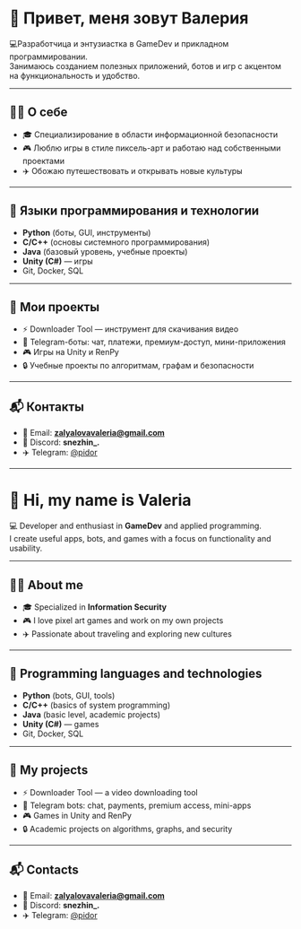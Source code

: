 # 👋 Привет, меня зовут Валерия  

💻Разработчица и энтузиастка в GameDev и прикладном программировании.  
Занимаюсь созданием полезных приложений, ботов и игр с акцентом на функциональность и удобство.  

---

## 🧑‍💻 О себе
- 🎓 Специализирование в области информационной безопасности  
- 🎮 Люблю игры в стиле пиксель-арт и работаю над собственными проектами  
- ✈️ Обожаю путешествовать и открывать новые культуры  

---

## 🔧 Языки программирования и технологии
- **Python** (боты, GUI, инструменты)  
- **C/C++** (основы системного программирования)  
- **Java** (базовый уровень, учебные проекты)
- **Unity (C#)** — игры
- Git, Docker, SQL  

---

## 🚀 Мои проекты
- ⚡ Downloader Tool — инструмент для скачивания видео  
- 🤖 Telegram-боты: чат, платежи, премиум-доступ, мини-приложения  
- 🎮 Игры на Unity и RenPy
- 🔒 Учебные проекты по алгоритмам, графам и безопасности  

---

## 📬 Контакты
- 📧 Email: **zalyalovavaleria@gmail.com**  
- 💬 Discord: **snezhin_.**  
- ✈️ Telegram: [@pidor](https://t.me/Loshara_oi)  

---

# 👋 Hi, my name is Valeria  

💻 Developer and enthusiast in **GameDev** and applied programming.  
I create useful apps, bots, and games with a focus on functionality and usability.  

---

## 🧑‍💻 About me
- 🎓 Specialized in **Information Security**  
- 🎮 I love pixel art games and work on my own projects  
- ✈️ Passionate about traveling and exploring new cultures  

---

## 🔧 Programming languages and technologies
- **Python** (bots, GUI, tools)  
- **C/C++** (basics of system programming)  
- **Java** (basic level, academic projects)  
- **Unity (C#)** — games  
- Git, Docker, SQL  

---

## 🚀 My projects
- ⚡ Downloader Tool — a video downloading tool  
- 🤖 Telegram bots: chat, payments, premium access, mini-apps  
- 🎮 Games in Unity and RenPy  
- 🔒 Academic projects on algorithms, graphs, and security  

---

## 📬 Contacts
- 📧 Email: **zalyalovavaleria@gmail.com**  
- 💬 Discord: **snezhin_.**  
- ✈️ Telegram: [@pidor](https://t.me/Loshara_oi)  
